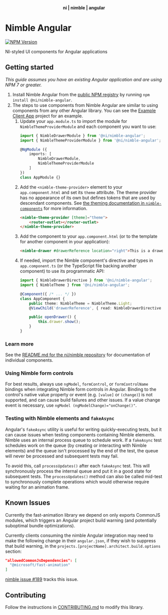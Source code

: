 <div align="center">
    <p><b>ni | nimble | angular</b></p>
</div>

# Nimble Angular

[![NPM Version](https://img.shields.io/npm/v/@ni/nimble-angular.svg)](https://www.npmjs.com/package/@ni/nimble-angular)

NI-styled UI components for Angular applications

## Getting started

*This guide assumes you have an existing Angular application and are using NPM 7 or greater.*

1. Install Nimble Angular from the [public NPM registry](https://www.npmjs.com/package/@ni/nimble-angular) by running `npm install @ni/nimble-angular`.
2. The steps to use components from Nimble Angular are similar to using components from any other Angular library. You can see the [Example Client App](/angular-workspace/projects/example-client-app) project for an example.
   1. Update your `app.module.ts` to import the module for `NimbleThemeProviderModule` and each component you want to use:
        ```ts
        import { NimbleDrawerModule } from '@ni/nimble-angular';
        import { NimbleThemeProviderModule } from '@ni/nimble-angular';

        @NgModule ({
            imports: [
                NimbleDrawerModule,
                NimbleThemeProviderModule
            ]
        })
        class AppModule {}
        ```
   2. Add the `<nimble-theme-provider>` element to your `app.component.html` and set its `theme` attribute. The theme provider has no appearance of its own but defines tokens that are used by descendant components. See [the theming documentation in `nimble-components`](/packages/nimble-components/README.md#theming) for more information. 
        ```html
        <nimble-theme-provider [theme]="theme">
            <router-outlet></router-outlet>
        </nimble-theme-provider>
        ```
   3. Add the component to your `app.component.html` (or to the template for another component in your application):
        ```html
        <nimble-drawer #drawerReference location="right">This is a drawer</nimble-drawer>
        ```
   4. If needed, import the Nimble component's directive and types in `app.component.ts` (or the TypeScript file backing another component) to use its programmatic API: 
        ```ts
        import { NimbleDrawerDirective } from '@ni/nimble-angular';
        import { NimbleTheme } from '@ni/nimble-angular';

        @Component({ /* ... */ })
        class AppComponent {
            public theme: NimbleTheme = NimbleTheme.Light;
            @ViewChild('drawerReference', { read: NimbleDrawerDirective }) public drawer: NimbleDrawerDirective;

            public openDrawer() {
                this.drawer.show();
            }
        }
        ```

### Learn more

See the [README.md for the ni/nimble repository](/README.md) for documentation of individual components.

### Using Nimble form controls

For best results, always use `ngModel`, `formControl`, or `formControlName` bindings when integrating Nimble form controls in Angular. Binding to the control's native value property or event (e.g. `[value]` or `(change)`) is not supported, and can cause build failures and other issues. If a value change event is necessary, use `ngModel (ngModelChange)="onChange()"`.

### Testing with Nimble elements and `fakeAsync`

Angular's `fakeAsync` utility is useful for writing quickly-executing tests, but it can cause issues when testing components containing Nimble elements. Nimble uses an internal process queue to schedule work. If a `fakeAsync` test schedules work on the queue (by creating or interacting with Nimble elements) and the queue isn't processed by the end of the test, the queue will never be processed and subsequent tests may fail.

To avoid this, call `processUpdates()` after each `fakeAsync` test. This will synchronously process the internal queue and put it in a good state for subsequent tests. The `processUpdates()` method can also be called mid-test to synchronously complete operations which would otherwise require waiting for an animation frame.

## Known Issues

Currently the fast-animation library we depend on only exports CommonJS modules, which triggers an Angular project build warning (and potentially suboptimal bundle optimizations).

Currently clients consuming the nimble Angular integration may need to make the following change in their `angular.json`, if they wish to suppress that build warning, in the `projects.[projectName].architect.build.options` section:
```json
"allowedCommonJsDependencies": [
  "@microsoft/fast-animation"
]
```

[nimble issue #189](https://github.com/ni/nimble/issues/189) tracks this issue.

## Contributing

Follow the instructions in [CONTRIBUTING.md](/angular-workspace/projects/ni/nimble-angular/CONTRIBUTING.md) to modify this library.

